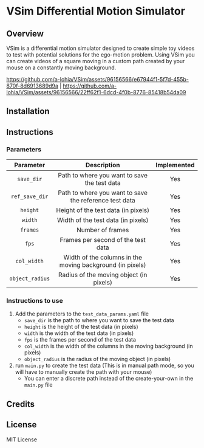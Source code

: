 # VSim Differential Motion Simulator

## Overview

VSim is a differential motion simulator designed to create simple toy videos to 
test with potential solutions for the ego-motion problem. Using VSim you can 
create videos of a square moving in a custom path created by your mouse on a 
constantly moving background.

https://github.com/a-lohia/VSim/assets/96156566/e67944f1-5f7d-455b-870f-8d6913689d9a | https://github.com/a-lohia/VSim/assets/96156566/22ff62f1-6dcd-4f0b-8776-85418b54da09

## Installation

## Instructions

### Parameters 

|    Parameter    |                        Description                        | Implemented |
|:---------------:|:---------------------------------------------------------:|:-----------:|
|   `save_dir`    |       Path to where you want to save the test data        |     Yes     |
| `ref_save_dir`  |  Path to where you want to save the reference test data   |     Yes     |
|    `height`     |            Height of the test data (in pixels)            |     Yes     |
|     `width`     |            Width of the test data (in pixels)             |     Yes     |
|    `frames`     |                     Number of frames                      |     Yes     |
|      `fps`      |            Frames per second of the test data             |     Yes     |
|   `col_width`   | Width of the columns in the moving background (in pixels) |     Yes     |
| `object_radius` |          Radius of the moving object (in pixels)          |     Yes     |

### Instructions to use

1. Add the parameters to the `test_data_params.yaml` file
    - `save_dir` is the path to where you want to save the test data
    - `height` is the height of the test data (in pixels)
    - `width` is the width of the test data (in pixels)
    - `fps` is the frames per second of the test data
    - `col_width` is the width of the columns in the moving background (in pixels)
    - `object_radius` is the radius of the moving object (in pixels)
2. run `main.py` to create the test data (This is in manual path mode, 
so you will have to manually create the path with your mouse)
   - You can enter a discrete path instead of the create-your-own in the `main.py` file

## Credits



## License
MIT License
